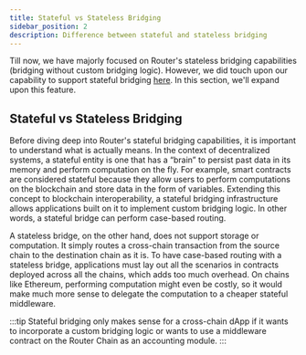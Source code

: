 ```yaml
---
title: Stateful vs Stateless Bridging
sidebar_position: 2
description: Difference between stateful and stateless bridging
---
```


Till now, we have majorly focused on Router's stateless bridging capabilities (bridging without custom bridging logic). However, we did touch upon our capability to support stateful bridging [here](../router-chain-guides/iDapp-functions). In this section, we'll expand upon this feature. 

## Stateful vs Stateless Bridging
Before diving deep into Router's stateful bridging capabilities, it is important to understand what is actually means. In the context of decentralized systems, a stateful entity is one that has a “brain” to persist past data in its memory and perform computation on the fly. For example, smart contracts are considered stateful because they allow users to perform computations on the blockchain and store data in the form of variables. Extending this concept to blockchain interoperability, a stateful bridging infrastructure allows applications built on it to implement custom bridging logic. In other words, a stateful bridge can perform case-based routing. 

A stateless bridge, on the other hand, does not support storage or computation. It simply routes a cross-chain transaction from the source chain to the destination chain as it is. To have case-based routing with a stateless bridge, applications must lay out all the scenarios in contracts deployed across all the chains, which adds too much overhead. On chains like Ethereum, performing computation might even be costly, so it would make much more sense to delegate the computation to a cheaper stateful middleware.

:::tip
Stateful bridging only makes sense for a cross-chain dApp if it wants to incorporate a custom bridging logic or wants to use a middleware contract on the Router Chain as an accounting module.
:::

